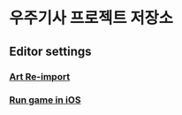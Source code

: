 우주기사 프로젝트 저장소
=============
## Editor settings

### [Art Re-import](/documents/resource_reimport.md)


### [Run game in iOS](/documents/run_ios.md)